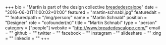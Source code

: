 +++
bio = "Martin is part of the design collective [breadedescalope](http://www.breadedescalope.com/)"
date = "2016-06-01T11:00:02+01:00"
featured = "martin-schnabl.jpg"
featuredalt = ""
featuredpath = "/img/person/"
name = "Martin Schnabl"
position = "Designer"
role = "cofounder(m)"
title = "Martin Schnabl"
type = "person"
category = ["people"]
website = "http://www.breadedescalope.com/"
email = ""
github = ""
twitter = ""
facebook = ""
instagram =""
slideshare = ""
xing = ""
linkedin = ""
+++
